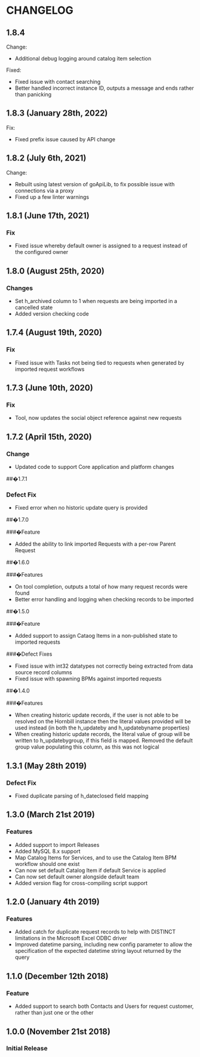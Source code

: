 # CHANGELOG

## 1.8.4

Change:

- Additional debug logging around catalog item selection

Fixed:

- Fixed issue with contact searching
- Better handled incorrect instance ID, outputs a message and ends rather than panicking

## 1.8.3 (January 28th, 2022)

Fix:

- Fixed prefix issue caused by API change

## 1.8.2 (July 6th, 2021)

Change:

- Rebuilt using latest version of goApiLib, to fix possible issue with connections via a proxy
- Fixed up a few linter warnings

## 1.8.1 (June 17th, 2021)

### Fix

- Fixed issue whereby default owner is assigned to a request instead of the configured owner

## 1.8.0 (August 25th, 2020)

### Changes

- Set h_archived column to 1 when requests are being imported in a cancelled state
- Added version checking code

## 1.7.4 (August 19th, 2020)

### Fix

- Fixed issue with Tasks not being tied to requests when generated by imported request workflows 

## 1.7.3 (June 10th, 2020)

### Fix

- Tool, now updates the social object reference against new requests

## 1.7.2 (April 15th, 2020)

### Change

- Updated code to support Core application and platform changes

##�1.7.1

### Defect Fix

- Fixed error when no historic update query is provided

##�1.7.0

###�Feature

- Added the ability to link imported Requests with a per-row Parent Request

##�1.6.0

###�Features

- On tool completion, outputs a total of how many request records were found
- Better error handling and logging when checking records to be imported

##�1.5.0

###�Feature

- Added support to assign Cataog Items in a non-published state to imported requests

###�Defect Fixes

- Fixed issue with int32 datatypes not correctly being extracted from data source record columns
- Fixed issue with spawning BPMs against imported requests

##�1.4.0

###�Features

- When creating historic update records, if the user is not able to be resolved on the Hornbill instance then the literal values provided will be used instead (in both the h_updateby and h_updatebyname properties)
- When creating historic update records, the literal value of group will be written to h_updatebygroup, if this field is mapped. Removed the default group value populating this column, as this was not logical

## 1.3.1 (May 28th 2019)

### Defect Fix

- Fixed duplicate parsing of h_dateclosed field mapping

## 1.3.0 (March 21st 2019)

### Features

- Added support to import Releases
- Added MySQL 8.x support
- Map Catalog Items for Services, and to use the Catalog Item BPM workflow should one exist
- Can now set default Catalog Item if default Service is applied
- Can now set default owner alongside default team
- Added version flag for cross-compiling script support

## 1.2.0 (January 4th 2019)

### Features

- Added catch for duplicate request records to help with DISTINCT limitations in the Microsoft Excel ODBC driver
- Improved datetime parsing, including new config parameter to allow the specification of the expected datetime string layout returned by the query

## 1.1.0 (December 12th 2018)

### Feature

- Added support to search both Contacts and Users for request customer, rather than just one or the other

## 1.0.0 (November 21st 2018)

### Initial Release

